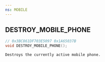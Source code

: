 ```yaml
---
ns: MOBILE
---
```

## DESTROY_MOBILE_PHONE

```c
// 0x3BC861DF703E5097 0x1A65037B
void DESTROY_MOBILE_PHONE();
```

```
Destroys the currently active mobile phone.  
```


